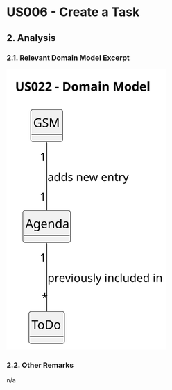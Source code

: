 # US006 - Create a Task 

## 2. Analysis

### 2.1. Relevant Domain Model Excerpt 

![Domain Model](svg/us022-domain-model.svg)

### 2.2. Other Remarks

n/a